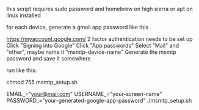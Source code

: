 this script requires sudo password and homebrew on high sierra or apt on linux installed

for each device, generate a gmail app password like this

https://myaccount.google.com/
2 factor authentication needs to be set up
Click "Signing into Google"
Click "App passwords"
Select "Mail" and "other", maybe name it "msmtp-device-name"
Generate the msmtp password and save it somewhere

run like this:

chmod 755 msmtp_setup.sh

EMAIL_="your@mail.com" USERNAME_="your-screen-name" PASSWORD_="your-generated-google-app-password" ./msmtp_setup.sh
